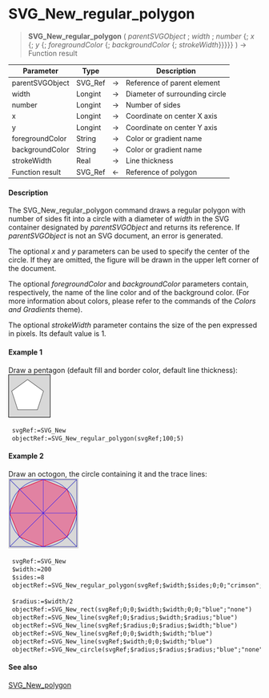 # SVG_New_regular_polygon

>**SVG_New_regular_polygon** ( *parentSVGObject* ; *width* ; *number* {; *x* {; *y* {; *foregroundColor* {; *backgroundColor* {; *strokeWidth*}}}}} ) -> Function result

| Parameter | Type |  | Description |
| --- | --- | --- | --- |
| parentSVGObject | SVG_Ref | &#8594; | Reference of parent element |
| width | Longint | &#8594; | Diameter of surrounding circle |
| number | Longint | &#8594; | Number of sides |
| x | Longint | &#8594; | Coordinate on center X axis |
| y | Longint | &#8594; | Coordinate on center Y axis |
| foregroundColor | String | &#8594; | Color or gradient name |
| backgroundColor | String | &#8594; | Color or gradient name |
| strokeWidth | Real | &#8594; | Line thickness |
| Function result | SVG_Ref | &#8592; | Reference of polygon |



#### Description 

The SVG\_New\_regular\_polygon command draws a regular polygon with number of sides fit into a circle with a diameter of *width* in the SVG container designated by *parentSVGObject* and returns its reference. If *parentSVGObject* is not an SVG document, an error is generated.

The optional *x* and *y* parameters can be used to specify the center of the circle. If they are omitted, the figure will be drawn in the upper left corner of the document.

The optional *foregroundColor* and *backgroundColor* parameters contain, respectively, the name of the line color and of the background color. (For more information about colors, please refer to the commands of the *Colors and Gradients* theme).

The optional *strokeWidth* parameter contains the size of the pen expressed in pixels. Its default value is 1.

#### Example 1 

Draw a pentagon (default fill and border color, default line thickness):  
![](../images/pict195397.en.png)

```4d
 svgRef:=SVG_New
 objectRef:=SVG_New_regular_polygon(svgRef;100;5)
```

#### Example 2 

Draw an octogon, the circle containing it and the trace lines:  
![](../images/pict195398.en.png)

```4d
 svgRef:=SVG_New
 $width:=200
 $sides:=8
 objectRef:=SVG_New_regular_polygon(svgRef;$width;$sides;0;0;"crimson";"palevioletred";2)
 
 $radius:=$width/2
 objectRef:=SVG_New_rect(svgRef;0;0;$width;$width;0;0;"blue";"none")
 objectRef:=SVG_New_line(svgRef;0;$radius;$width;$radius;"blue")
 objectRef:=SVG_New_line(svgRef;$radius;0;$radius;$width;"blue")
 objectRef:=SVG_New_line(svgRef;0;0;$width;$width;"blue")
 objectRef:=SVG_New_line(svgRef;$width;0;0;$width;"blue")
 objectRef:=SVG_New_circle(svgRef;$radius;$radius;$radius;"blue";"none")
```

#### See also 

[SVG\_New\_polygon](SVG_New_polygon.md)  
